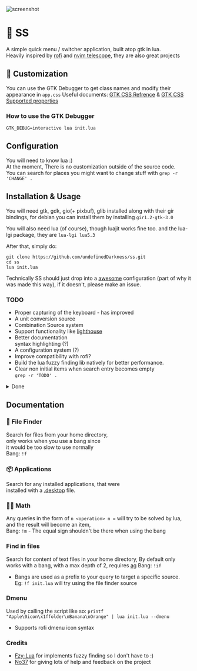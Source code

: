 ![screenshot](https://i.ibb.co/s9ckKfG/Screenshot-2021-10-18-144104.png)
#  🚀 SS
A simple quick menu / switcher application, built atop gtk in lua.  
Heavily inspired by [rofi](https://github.com/davatorium/rofi) and [nvim telescope](https://github.com/nvim-telescope/telescope.nvim), they are also great projects 
  
## 🎨 Customization  
You can use the GTK Debugger to get class names and modify their appearance in `app.css`
Useful documents: [GTK CSS Refrence](https://developer-old.gnome.org/gtk3/stable/chap-css-overview.html) & [GTK CSS Supported properties](https://docs.gtk.org/gtk3/css-properties.html)

  
### How to use the GTK Debugger  
```  
GTK_DEBUG=interactive lua init.lua  
```  
  
## Configuration
You will need to know lua :)   
At the moment, There is no customization outside of the source code.  
You can search for places you might want to change stuff with `grep -r 'CHANGE' .`  
  
## Installation & Usage  
You will need gtk, gdk, gio(+ pixbuf), glib installed along with their gir bindings, 
for debian you can install them by installing `gir1.2-gtk-3.0`

You will also need lua (of course), though luajit works fine too.
and the lua-lgi package, they are `lua-lgi lua5.3`

After that, simply do:
```  
git clone https://github.com/undefinedDarkness/ss.git  
cd ss  
lua init.lua  
``` 

Technically SS should just drop into a [awesome](https://awesomewm.org/) configuration (part of why it was made this way), if it doesn't, please make an issue.
  
### TODO  
- Proper capturing of the keyboard - has improved   
- A unit conversion source  
- Combination Source system
- Support functionality like [lighthouse](https://github.com/emgram769/lighthouse)  
- Better documentation  
	syntax highlighting (?) 
- A configuration system (?)
- Improve compatibility with rofi?
- Build the lua fuzzy finding lib natively for better performance.
- Clear non initial items when search entry becomes empty  
`grep -r 'TODO' .` 

<details>
<summary>Done</summary>

- More advanced results than just icon / text / callback ✔  
- Preview support for file finder source   ✔   
	and need image support    ✔  
- Fuzzy matching using https://github.com/swarn/fzy-lua ✔  
- A file finder source ✔  
- A rip grep source  ✔ 
- Dmenu mode  ✔ 
- Add icon support to dmenu mode  ✔  

</details>
  
## Documentation  
  
### 📂 File Finder 
Search for files from your home directory,  
only works when you use a bang since   
it would be too slow to use normally  
Bang: `!f`  
  
### 📦 Applications  
Search for any installed applications, that were   
installed with a [.desktop](https://wiki.archlinux.org/title/desktop_entries) file.  
  
### 👨‍🔬 Math   
Any queries in the form of `n <operation> n =` will try to be solved by lua,  
and the result will become an item,  
Bang: `!m` - The equal sign shouldn't be there when using the bang  
  
### Find in files
Search for content of text files in your home directory,
By default only works with a bang, with a max depth of 2, 
requires [ag](https://github.com/ggreer/the_silver_searcher)
Bang: `!if`

* Bangs are used as a prefix to your query to target a specific source.  
Eg: `!f init.lua` will try using the file finder source  

### Dmenu
Used by calling the script like so:
`printf "Apple\0icon\x1ffolder\nBanana\nOrange" | lua init.lua --dmenu`
* Supports rofi dmenu icon syntax

### Credits  
- [Fzy-Lua](https://github.com/swarn/fzy-lua) for implements fuzzy finding so I don't have to :)  
- [No37](https://github.com/Nooo37) for giving lots of help and feedback on the project  

